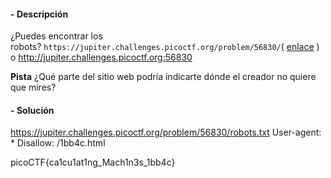 #### - **Descripción** 

¿Puedes encontrar los robots? `https://jupiter.challenges.picoctf.org/problem/56830/`( [enlace](https://jupiter.challenges.picoctf.org/problem/56830/) ) o http://jupiter.challenges.picoctf.org:56830

**Pista**
¿Qué parte del sitio web podría indicarte dónde el creador no quiere que mires?

#### - **Solución** 
https://jupiter.challenges.picoctf.org/problem/56830/robots.txt
User-agent: *
Disallow: /1bb4c.html

picoCTF{ca1cu1at1ng_Mach1n3s_1bb4c}